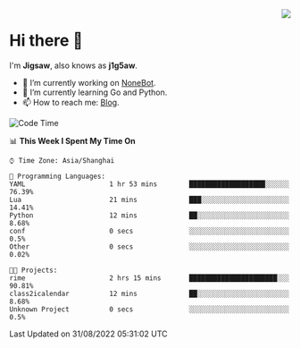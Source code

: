 <a href="#">
  <img align="right" src="https://github-readme-stats.vercel.app/api?username=j1g5awi&count_private=true&show_icons=true&title_color=80070B&text_color=B3B3B3&bg_color=212121&icon_color=80070B" />
</a>

# Hi there 👋

I'm **Jigsaw**, also knows as **j1g5aw**.

- 🔭 I’m currently working on [NoneBot](https://github.com/nonebot).
- 🌱 I’m currently learning Go and Python.
- 📫 How to reach me: [Blog](https://blog.maddestroyer.xyz/).

<!--START_SECTION:waka-->
![Code Time](http://img.shields.io/badge/Code%20Time-854%20hrs%2021%20mins-blue)

📊 **This Week I Spent My Time On** 

```text
⌚︎ Time Zone: Asia/Shanghai

💬 Programming Languages: 
YAML                     1 hr 53 mins        ███████████████████░░░░░░   76.39% 
Lua                      21 mins             ███░░░░░░░░░░░░░░░░░░░░░░   14.41% 
Python                   12 mins             ██░░░░░░░░░░░░░░░░░░░░░░░   8.68% 
conf                     0 secs              ░░░░░░░░░░░░░░░░░░░░░░░░░   0.5% 
Other                    0 secs              ░░░░░░░░░░░░░░░░░░░░░░░░░   0.02%

🐱‍💻 Projects: 
rime                     2 hrs 15 mins       ██████████████████████░░░   90.81% 
class2icalendar          12 mins             ██░░░░░░░░░░░░░░░░░░░░░░░   8.68% 
Unknown Project          0 secs              ░░░░░░░░░░░░░░░░░░░░░░░░░   0.5%

```


 Last Updated on 31/08/2022 05:31:02 UTC
<!--END_SECTION:waka-->
